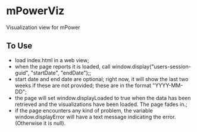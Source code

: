 # mPowerViz

Visualization view for mPower

## To Use

* load index.html in a web view;
* when the page reports it is loaded, call window.display("users-session-guid", "startDate", "endDate");;
* start date and end date are optional; right now, it will show the last two weeks if these are not provided;
    these are in the format "YYYY-MM-DD";
* the page will set window.displayLoaded to true when the data has been retrieved and the visualizations have been loaded. The page fades in.;
* if the page encounters any kind of problem, the variable window.displayError will have a text message indicating the error. (Otherwise it is null).
